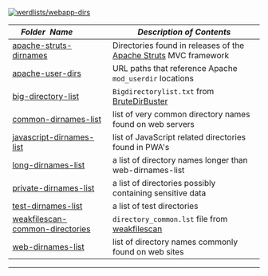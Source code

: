 [![werdlists/webapp-dirs](https://img.shields.io/badge/werdlists-webapp_dirs-purple.svg?logo=github&style=popout&longCache=true)](# "werdlists/webapp-dirs")

|&nbsp;&nbsp;&nbsp;&nbsp;_Folder&nbsp;&nbsp;Name_&nbsp;&nbsp;&nbsp;&nbsp;| _Description of Contents_
|:----------------|--------------------------------------------------------------------------------------------------------------------------------------------------------
| [apache-struts-dirnames](apache-struts-dirnames.txt) | Directories found in releases of the [Apache Struts](https://struts.apache.org "Apache Struts is a free, open-source, MVC framework for creating elegant, modern Java web applications.") MVC framework  
| [apache-user-dirs](apache-user-dirs.txt) |  URL paths that reference Apache `mod_userdir` locations 
| [big-directory-list](big-directory-list.txt) | `Bigdirectorylist.txt` from [BruteDirBuster](https://github.com/jhayes14/BruteDirBuster)
| [common-dirnames-list](common-dirnames-list.txt) |  list of very common directory names found on web servers 
| [javascript-dirnames-list](javascript-dirnames-list.txt) |  list of JavaScript related directories found in PWA's 
| [long-dirnames-list](long-dirnames-list.txt) |  a list of directory names longer than web-dirnames-list 
| [private-dirnames-list](private-dirnames-list.txt) |  a list of directories possibly containing sensitive data 
| [test-dirnames-list](test-dirnames-list.txt) |  a list of test directories 
| [weakfilescan-common-directories](weakfilescan-common-directories.txt) | `directory_common.lst` file from [weakfilescan](https://github.com/ring04h/weakfilescan) 
| [web-dirnames-list](web-dirnames-list.txt) |  list of directory names commonly found on web sites 

* * *

